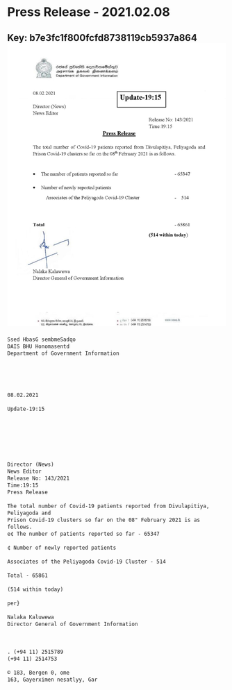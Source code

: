 # Press Release - 2021.02.08 
Key: b7e3fc1f800fcfd8738119cb5937a864 
![img](img/b7e3fc1f800fcfd8738119cb5937a864.jpg)
---
```
Ssed HbasG sembmeSadqo
DAIS BHU Honomasentd
Department of Government Information

 

 

08.02.2021

Update-19:15

 

 

 

Director (News)
News Editor
Release No: 143/2021
Time:19:15
Press Release

The total number of Covid-19 patients reported from Divulapitiya, Peliyagoda and
Prison Covid-19 clusters so far on the 08" February 2021 is as follows.
e¢ The number of patients reported so far - 65347

¢ Number of newly reported patients

Associates of the Peliyagoda Covid-19 Cluster - 514

Total - 65861

(514 within today)

per}

Nalaka Kaluwewa
Director General of Government Information

  

. (+94 11) 2515789
(+94 11) 2514753

© 183, Bergen 0, ome
163, Gayerximen nesatlyy, Gar

```
